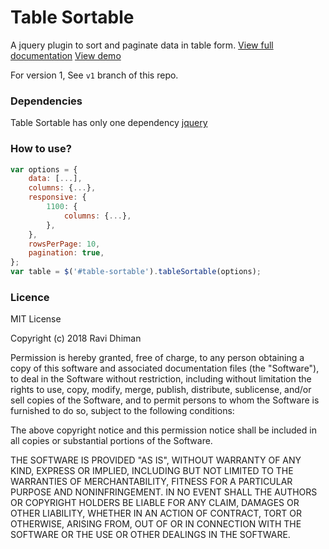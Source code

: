 # Table Sortable
A jquery plugin to sort and paginate data in table form. [View full documentation](https://table-sortable.now.sh/story-latest.html) [View demo](https://table-sortable.now.sh/)

For version 1, See `v1` branch of this repo.

### Dependencies
Table Sortable has only one dependency [jquery](https://jquery.com/)

### How to use?

```js
var options = {
    data: [...],
    columns: {...},
    responsive: {
        1100: {
            columns: {...},
        },
    },
    rowsPerPage: 10,
    pagination: true,
};
var table = $('#table-sortable').tableSortable(options);
```

### Licence

MIT License

Copyright (c) 2018 Ravi Dhiman

Permission is hereby granted, free of charge, to any person obtaining a copy
of this software and associated documentation files (the "Software"), to deal
in the Software without restriction, including without limitation the rights
to use, copy, modify, merge, publish, distribute, sublicense, and/or sell
copies of the Software, and to permit persons to whom the Software is
furnished to do so, subject to the following conditions:

The above copyright notice and this permission notice shall be included in all
copies or substantial portions of the Software.

THE SOFTWARE IS PROVIDED "AS IS", WITHOUT WARRANTY OF ANY KIND, EXPRESS OR
IMPLIED, INCLUDING BUT NOT LIMITED TO THE WARRANTIES OF MERCHANTABILITY,
FITNESS FOR A PARTICULAR PURPOSE AND NONINFRINGEMENT. IN NO EVENT SHALL THE
AUTHORS OR COPYRIGHT HOLDERS BE LIABLE FOR ANY CLAIM, DAMAGES OR OTHER
LIABILITY, WHETHER IN AN ACTION OF CONTRACT, TORT OR OTHERWISE, ARISING FROM,
OUT OF OR IN CONNECTION WITH THE SOFTWARE OR THE USE OR OTHER DEALINGS IN THE
SOFTWARE.
